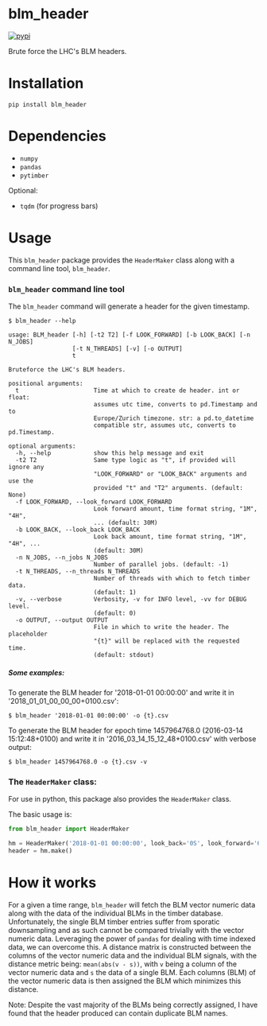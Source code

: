 # blm_header
[![pypi](https://img.shields.io/pypi/v/blm_header)](https://pypi.org/project/blm-header/)

Brute force the LHC's BLM headers.

# Installation
```shell
pip install blm_header
```

# Dependencies
* `numpy`
* `pandas`
* `pytimber`

Optional:
* `tqdm` (for progress bars)


# Usage
This `blm_header` package provides the `HeaderMaker` class along with a command line tool, `blm_header`.

### `blm_header` command line tool

The `blm_header` command will generate a header for the given timestamp.
```
$ blm_header --help

usage: BLM_header [-h] [-t2 T2] [-f LOOK_FORWARD] [-b LOOK_BACK] [-n N_JOBS]
                  [-t N_THREADS] [-v] [-o OUTPUT]
                  t

Bruteforce the LHC's BLM headers.

positional arguments:
  t                     Time at which to create de header. int or float:
                        assumes utc time, converts to pd.Timestamp and to
                        Europe/Zurich timezone. str: a pd.to_datetime
                        compatible str, assumes utc, converts to pd.Timestamp.

optional arguments:
  -h, --help            show this help message and exit
  -t2 T2                Same type logic as "t", if provided will ignore any
                        "LOOK_FORWARD" or "LOOK_BACK" arguments and use the
                        provided "t" and "T2" arguments. (default: None)
  -f LOOK_FORWARD, --look_forward LOOK_FORWARD
                        Look forward amount, time format string, "1M", "4H",
                        ... (default: 30M)
  -b LOOK_BACK, --look_back LOOK_BACK
                        Look back amount, time format string, "1M", "4H", ...
                        (default: 30M)
  -n N_JOBS, --n_jobs N_JOBS
                        Number of parallel jobs. (default: -1)
  -t N_THREADS, --n_threads N_THREADS
                        Number of threads with which to fetch timber data.
                        (default: 1)
  -v, --verbose         Verbosity, -v for INFO level, -vv for DEBUG level.
                        (default: 0)
  -o OUTPUT, --output OUTPUT
                        File in which to write the header. The placeholder
                        "{t}" will be replaced with the requested time.
						(default: stdout)
```
##### Some examples:

To generate the BLM header for '2018-01-01 00:00:00' and write it in '2018_01_01_00_00_00+0100.csv':
```shell
$ blm_header '2018-01-01 00:00:00' -o {t}.csv
```

To generate the BLM header for epoch time 1457964768.0 (2016-03-14 15:12:48+0100) and write it in '2016_03_14_15_12_48+0100.csv' with verbose output:
```shell
$ blm_header 1457964768.0 -o {t}.csv -v
```

### The `HeaderMaker` class:
For use in python, this package also provides the `HeaderMaker` class.

The basic usage is:
```python
from blm_header import HeaderMaker

hm = HeaderMaker('2018-01-01 00:00:00', look_back='0S', look_forward='60M', n_threads=1)
header = hm.make()
```

# How it works
For a given a time range, `blm_header` will fetch the BLM vector numeric data along with the data of the individual BLMs in the timber database. Unfortunately, the single BLM timber entries suffer from sporatic downsampling and as such cannot be compared trivially with the vector numeric data. Leveraging the power of `pandas` for dealing with time indexed data, we can overcome this. A distance matrix is constructed between the columns of the vector numeric data and the individual BLM signals, with the distance metric being: `mean(abs(v - s))`, with `v` being a column of the vector numeric data and `s` the data of a single BLM. Each columns (BLM) of the vector numeric data is then assigned the BLM which minimizes this distance.

Note: Despite the vast majority of the BLMs being correctly assigned, I have found that the header produced can contain duplicate BLM names.
